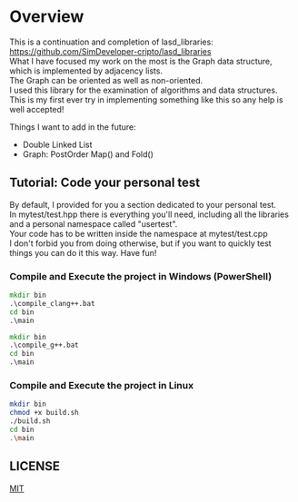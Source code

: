 # Overview

This is a continuation and completion of lasd_libraries: <https://github.com/SimDeveloper-cripto/lasd_libraries> <br />
What I have focused my work on the most is the Graph data structure, which is implemented by adjacency lists. <br />
The Graph can be oriented as well as non-oriented. <br />
I used this library for the examination of algorithms and data structures. <br />
This is my first ever try in implementing something like this so any help is well accepted! <br />

Things I want to add in the future:

- Double Linked List
- Graph: PostOrder Map() and Fold()

## Tutorial: Code your personal test

By default, I provided for you a section dedicated to your personal test. <br />
In mytest/test.hpp there is everything you'll need, including all the libraries and a personal namespace called "usertest". <br />
Your code has to be written inside the namespace at mytest/test.cpp <br />
I don't forbid you from doing otherwise, but if you want to quickly test things you can do it this way. Have fun! <br />

### Compile and Execute the project in Windows (PowerShell)

```bat
mkdir bin
.\compile_clang++.bat
cd bin
.\main
```

```bat
mkdir bin
.\compile_g++.bat
cd bin
.\main
```

### Compile and Execute the project in Linux

```bash
mkdir bin
chmod +x build.sh
./build.sh
cd bin
.\main
```

## LICENSE

[MIT](https://choosealicense.com/licenses/mit/)